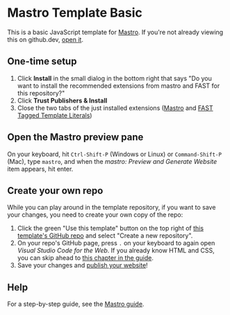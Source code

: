 # Mastro Template Basic

This is a basic JavaScript template for [Mastro](https://mastrojs.github.io). If you're not already viewing this on github.dev, [open it](https://github.dev/mastrojs/template-basic).


## One-time setup

1. Click **Install** in the small dialog in the bottom right that says "Do you want to install the recommended extensions from mastro and FAST for this repository?"
2. Click **Trust Publishers & Install**
3. Close the two tabs of the just installed extensions ([Mastro](https://marketplace.visualstudio.com/items?itemName=mastro.mastro-vscode-extension) and [FAST Tagged Template Literals](https://marketplace.visualstudio.com/items?itemName=ms-fast.fast-tagged-templates))


## Open the Mastro preview pane

On your keyboard, hit `Ctrl-Shift-P` (Windows or Linux) or `Command-Shift-P` (Mac), type `mastro`, and when the _mastro: Preview and Generate Website_ item appears, hit enter.


## Create your own repo

While you can play around in the template repository, if you want to save your changes, you need to create your own copy of the repo:

1. Click the green "Use this template" button on the top right of [this template's GitHub repo](https://github.com/mastrojs/template-basic) and select "Create a new repository".
2. On your repo's GitHub page, press `.` on your keyboard to again open _Visual Studio Code for the Web_. If you already know HTML and CSS, you can skip ahead to [this chapter in the guide](https://mastrojs.github.io/guide/multiple-pages-with-shared-components/).
3. Save your changes and [publish your website](https://mastrojs.github.io/guide/html/#publish-your-website)!


## Help

For a step-by-step guide, see the [Mastro guide](https://mastrojs.github.io/guide/setup/).
